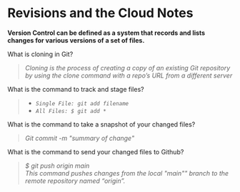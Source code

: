 # Revisions and the Cloud Notes

**Version Control can be defined as a system that records and lists changes for various
versions of a set of files.**

What is cloning in Git?

> *Cloning is the process of creating a copy of an existing Git repository by using the clone command with a repo’s URL from a different server*

What is the command to track and stage files?

>- *`Single File: git add filename`*
>- *`All Files: $ git add * `* 

What is the command to take a snapshot of your changed files?
 
> *Git commit -m "summary of change"*



What is the command to send your changed files to Github?

> *$ git push origin main* <br>
*This command pushes changes from the local "main"" branch to the remote repository named “origin”.*
